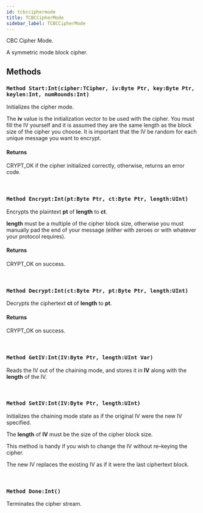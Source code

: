 ```yaml
---
id: tcbcciphermode
title: TCBCCipherMode
sidebar_label: TCBCCipherMode
---
```


CBC Cipher Mode.


A symmetric mode block cipher.


## Methods

### `Method Start:Int(cipher:TCipher, iv:Byte Ptr, key:Byte Ptr, keylen:Int, numRounds:Int)`

Initializes the cipher mode.

The <b>iv</b> value is the initialization vector to be used with the cipher.
You must fill the IV yourself and it is assumed they are the same length as the block size of the cipher you choose.
It is important that the IV be random for each unique message you want to encrypt.


#### Returns
CRYPT_OK if the cipher initialized correctly, otherwise, returns an error code.


<br/>

### `Method Encrypt:Int(pt:Byte Ptr, ct:Byte Ptr, length:UInt)`

Encrypts the plaintext <b>pt</b> of <b>length</b> to <b>ct</b>.

<b>length</b> must be a multiple of the cipher block size, otherwise you must manually pad the end of your
message (either with zeroes or with whatever your protocol requires).


#### Returns
CRYPT_OK on success.


<br/>

### `Method Decrypt:Int(ct:Byte Ptr, pt:Byte Ptr, length:UInt)`

Decrypts the ciphertext <b>ct</b> of <b>length</b> to <b>pt</b>.

#### Returns
CRYPT_OK on success.


<br/>

### `Method GetIV:Int(IV:Byte Ptr, length:UInt Var)`

Reads the IV out of the chaining mode, and stores it in <b>IV</b> along with the <b>length</b> of the IV.

<br/>

### `Method SetIV:Int(IV:Byte Ptr, length:UInt)`

Initializes the chaining mode state as if the original IV were the new IV specified.

The <b>length</b> of <b>IV</b> must be the size of the cipher block size.

This method is handy if you wish to change the IV without re–keying the cipher.

The new IV replaces the existing IV as if it were the last ciphertext block.


<br/>

### `Method Done:Int()`

Terminates the cipher stream.

<br/>


